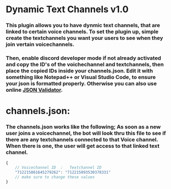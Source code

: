 # Dynamic Text Channels v1.0

### This plugin allows you to have dynmic text channels, that are linked to certain voice channels. To set the plugin up, simple create the textchannels you want your users to see when they join vertain voicechannels. 

### Then, enable discord developer mode if not already activated and copy the ID's of the voichechannel and textchannels, then place the copied IDs inside your channels.json. Edit it with something like Notepad++ or Visual Studio Code, to ensure your json is formatted properly. Otherwise you can also use online [JSON Validator](https://jsonformatter.curiousconcept.com/).

# channels.json:

### The channels.json works like the following; As soon as a new user joins a voicechannel, the bot will look thru this file to see if there are any textchannels connected to that Voice channel. When there is one, the user will get access to that linked text channel.
```js
{
    // Voicechannel ID  :   Textchannel ID
    "712215861645279262": "712215893530378331"
    // make sure to change these values
}
```


